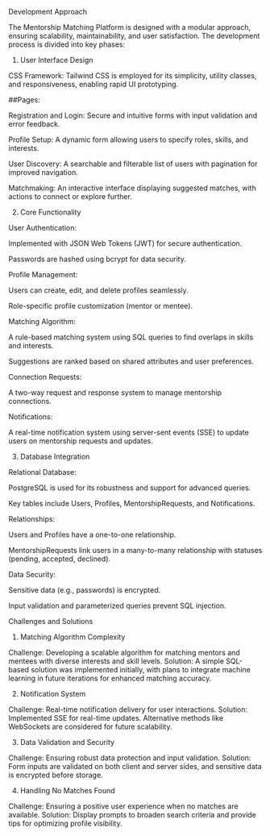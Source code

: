Development Approach

The Mentorship Matching Platform is designed with a modular approach, ensuring scalability, maintainability, and user satisfaction. The development process is divided into key phases:

1. User Interface Design

CSS Framework: Tailwind CSS is employed for its simplicity, utility classes, and responsiveness, enabling rapid UI prototyping.

##Pages:

Registration and Login: Secure and intuitive forms with input validation and error feedback.

Profile Setup: A dynamic form allowing users to specify roles, skills, and interests.

User Discovery: A searchable and filterable list of users with pagination for improved navigation.

Matchmaking: An interactive interface displaying suggested matches, with actions to connect or explore further.

2. Core Functionality

User Authentication:

Implemented with JSON Web Tokens (JWT) for secure authentication.

Passwords are hashed using bcrypt for data security.

Profile Management:

Users can create, edit, and delete profiles seamlessly.

Role-specific profile customization (mentor or mentee).

Matching Algorithm:

A rule-based matching system using SQL queries to find overlaps in skills and interests.

Suggestions are ranked based on shared attributes and user preferences.

Connection Requests:

A two-way request and response system to manage mentorship connections.

Notifications:

A real-time notification system using server-sent events (SSE) to update users on mentorship requests and updates.

3. Database Integration

Relational Database:

PostgreSQL is used for its robustness and support for advanced queries.

Key tables include Users, Profiles, MentorshipRequests, and Notifications.

Relationships:

Users and Profiles have a one-to-one relationship.

MentorshipRequests link users in a many-to-many relationship with statuses (pending, accepted, declined).

Data Security:

Sensitive data (e.g., passwords) is encrypted.

Input validation and parameterized queries prevent SQL injection.

Challenges and Solutions

1. Matching Algorithm Complexity

Challenge: Developing a scalable algorithm for matching mentors and mentees with diverse interests and skill levels.
Solution: A simple SQL-based solution was implemented initially, with plans to integrate machine learning in future iterations for enhanced matching accuracy.

2. Notification System

Challenge: Real-time notification delivery for user interactions.
Solution: Implemented SSE for real-time updates. Alternative methods like WebSockets are considered for future scalability.

3. Data Validation and Security

Challenge: Ensuring robust data protection and input validation.
Solution: Form inputs are validated on both client and server sides, and sensitive data is encrypted before storage.

4. Handling No Matches Found

Challenge: Ensuring a positive user experience when no matches are available.
Solution: Display prompts to broaden search criteria and provide tips for optimizing profile visibility.